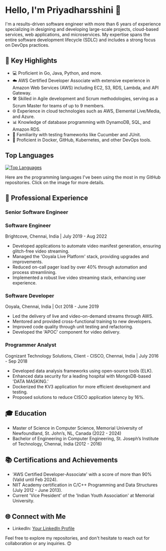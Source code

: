 # Hello, I'm Priyadharsshini 👋

I'm a results-driven software engineer with more than 6 years of experience specializing in designing and developing large-scale projects, cloud-based services, web applications, and microservices. My expertise spans the entire software development lifecycle (SDLC) and includes a strong focus on DevOps practices.

## 🚀 Key Highlights

- 💻 Proficient in Go, Java, Python, and more.
- ☁️ AWS Certified Developer Associate with extensive experience in Amazon Web Services (AWS) including EC2, S3, RDS, Lambda, and API Gateway.
- 🛠️ Skilled in Agile development and Scrum methodologies, serving as a Scrum Master for teams of up to 9 members.
- 🌐 Experience in cloud technologies such as AWS, Elemental Live/Media, and Azure.
- 📊 Knowledge of database programming with DynamoDB, SQL, and Amazon RDS.
- 🧪 Familiarity with testing frameworks like Cucumber and JUnit.
- 🐳 Proficient in Docker, GitHub, Kubernetes, and other DevOps tools.

## Top Languages

[![Top Languages](https://github-readme-stats.vercel.app/api/top-langs/?username=Priyadharsshini)](https://github.com/Priyadharsshini/github-readme-stats)

Here are the programming languages I've been using the most in my GitHub repositories. Click on the image for more details.


## 🌟 Professional Experience

### Senior Software Engineer
### Software Engineer
Brightcove, Chennai, India | July 2019 - Aug 2022

- Developed applications to automate video manifest generation, ensuring glitch-free video streaming.
- Managed the 'Ooyala Live Platform' stack, providing upgrades and improvements.
- Reduced on-call pager load by over 40% through automation and process streamlining.
- Implemented a robust live video streaming stack, enhancing user experience.

### Software Developer
Ooyala, Chennai, India | Oct 2018 - June 2019

- Led the delivery of live and video-on-demand streams through AWS.
- Mentored and provided cross-functional training to new developers.
- Improved code quality through unit testing and refactoring.
- Developed the 'APOC' component for video delivery.

### Programmer Analyst
Cognizant Technology Solutions, Client - CISCO, Chennai, India | July 2016 - Sep 2018

- Developed data analysis frameworks using open-source tools (ELK).
- Enhanced data security for a leading hospital with MongoDB-based 'DATA MASKING.'
- Dockerized the KV3 application for more efficient development and testing.
- Proposed solutions to reduce CISCO application latency by 16%.

## 🎓 Education

- Master of Science in Computer Science, Memorial University of Newfoundland, St. John’s, NL, Canada (2022 - 2024)
- Bachelor of Engineering in Computer Engineering, St. Joseph’s Institute of Technology, Chennai, India (2012 - 2016)

## 📚 Certifications and Achievements

- 'AWS Certified Developer-Associate' with a score of more than 90% (Valid until Feb 2024).
- NIIT Academy certification in C/C++ Programming and Data Structures (July 2012 - June 2013).
- Current 'Vice President' of the 'Indian Youth Association' at Memorial University.

## 🌐 Connect with Me

- LinkedIn: [Your LinkedIn Profile](https://www.linkedin.com/in/priyadharsshinisakrapani/)

Feel free to explore my repositories, and don't hesitate to reach out for collaboration or any inquiries. 😊

